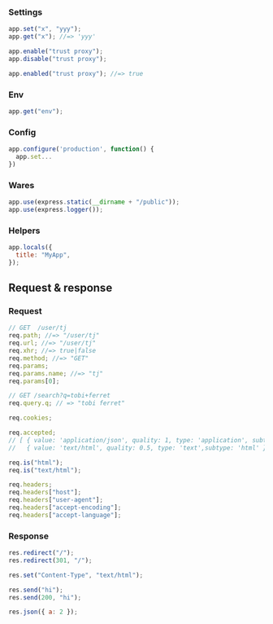 ### Settings

```js
app.set("x", "yyy");
app.get("x"); //=> 'yyy'

app.enable("trust proxy");
app.disable("trust proxy");

app.enabled("trust proxy"); //=> true
```

### Env

```js
app.get("env");
```

### Config

```js
app.configure('production', function() {
  app.set...
})
```

### Wares

```js
app.use(express.static(__dirname + "/public"));
app.use(express.logger());
```

### Helpers

```js
app.locals({
  title: "MyApp",
});
```

## Request & response

### Request

```js
// GET  /user/tj
req.path; //=> "/user/tj"
req.url; //=> "/user/tj"
req.xhr; //=> true|false
req.method; //=> "GET"
req.params;
req.params.name; //=> "tj"
req.params[0];
```

```js
// GET /search?q=tobi+ferret
req.query.q; // => "tobi ferret"
```

```js
req.cookies;
```

```js
req.accepted;
// [ { value: 'application/json', quality: 1, type: 'application', subtype: 'json' },
//   { value: 'text/html', quality: 0.5, type: 'text',subtype: 'html' } ]
```

```js
req.is("html");
req.is("text/html");
```

```js
req.headers;
req.headers["host"];
req.headers["user-agent"];
req.headers["accept-encoding"];
req.headers["accept-language"];
```

### Response

```js
res.redirect("/");
res.redirect(301, "/");
```

```js
res.set("Content-Type", "text/html");
```

```js
res.send("hi");
res.send(200, "hi");
```

```js
res.json({ a: 2 });
```

